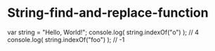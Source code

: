 # String-find-and-replace-function

var string = "Hello, World!";
console.log( string.indexOf("o") ); // 4
console.log( string.indexOf("foo") ); // -1
